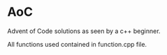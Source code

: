 # AoC

Advent of Code solutions as seen by a c++ beginner.

All functions used contained in function.cpp file.
